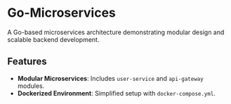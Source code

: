 # Go-Microservices

A Go-based microservices architecture demonstrating modular design and scalable backend development.

## Features

- **Modular Microservices**: Includes `user-service` and `api-gateway` modules.
- **Dockerized Environment**: Simplified setup with `docker-compose.yml`.


